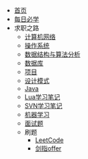 * [首页](README.md)
* [每日必学](每日必学/每日必学)
* 求职之路
    - [计算机网络](求职之路/计算机网络/计算机网络.md) 
    - [操作系统](求职之路/操作系统/操作系统概念.md)
    - [数据结构与算法分析](SomeNotes/数据结构与算法分析/数据结构与算法分析.md)
    - [数据库](求职之路/数据库/README.md)
    - [项目](求职之路/项目/README.md)
    - [设计模式](求职之路/设计模式/设计模式.md)
    - [Java](求职之路/Java/README.md)
    - [Lua学习笔记](SomeNotes/Lua/Lua学习笔记.md)
    - [SVN学习笔记](SomeNotes/SVN/SVN学习.md)
    - [机器学习](求职之路/机器学习/README.md)
    - [面试题](SomeNotes/2021面试题/2021面试题.md)
    - 刷题
        - [LeetCode](求职之路/刷题/LeetCode)
        - [剑指offer](SomeNotes/剑指offer/剑指offer.md)
    